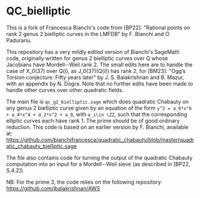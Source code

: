 # QC_bielliptic

This is a fork of Francesca Bianchi's code from [BP22]: "Rational points on rank 2 genus 2 bielliptic curves in the LMFDB" by F. Bianchi and O. Padurariu. 

This repository has a very mildly edited version of Bianchi's SageMath code, originally written for genus 2 bielliptic curves over Q whose Jacobians have Mordell--Weil rank 2. The small edits here are to handle the case of X_0(37) over Q(i), as J_0(37)(Q(i)) has rank 2, for [BM23]: "Ogg’s Torsion conjecture: Fifty years later" by J. S. Balakrishnan and B. Mazur, with an appendix by N. Dogra. Note that no further edits have been made to handle other curves over other quadratic fields.

The main file is `qc_g2_bielliptic.sage` which does quadratic Chabauty on any genus 2 bielliptic curve given by an equation of the form `y^2 = a_6*x^6 + a_4*x^4 + a_2*x^2 + a_0`, with `a_i\in \ZZ`, such that the corresponding elliptic curves each have rank 1. The prime should be of good ordinary reduction.
This code is based on an earlier version by F. Bianchi, available at: https://github.com/bianchifrancesca/quadratic_chabauty/blob/master/quadratic_chabauty_bielliptic.sage

The file also contains code for turning the output of the quadratic Chabauty computation into an input for a Mordell--Weil sieve (as described in [BP22, S.4.2]).

NB: For the prime 3, the code relies on the following repository: https://github.com/jbalakrishnan/AWS
